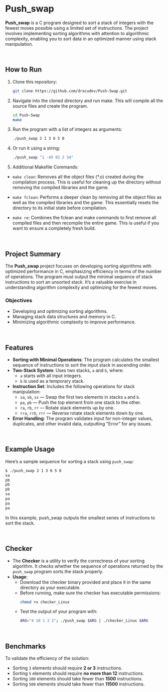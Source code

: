 # Push_swap

**Push_swap** is a C program designed to sort a stack of integers with the fewest moves possible using a limited set of instructions. The project involves implementing sorting algorithms with attention to algorithmic complexity, enabling you to sort data in an optimized manner using stack manipulation.

<br>

## How to Run

1. Clone this repository:
   ```bash
   git clone https://github.com/dracudev/Push-Swap.git
   ```
2. Navigate into the cloned directory and run make. This will compile all the source files and create the program.

   ```bash
   cd Push-Swap
   make
   ```
   
3. Run the program with a list of integers as arguments:
   ```bash
   ./push_swap 2 1 3 6 5 8
   ```   
4. Or run it using a string:
   ```bash
   ./push_swap "1 -45 92 2 34"
   ```

5. Additional Makefile Commands:

  - `make clean`: Removes all the object files (*.o) created during the compilation process. This is useful for cleaning up the directory without removing the compiled libraries and the game.
    
  - `make fclean`: Performs a deeper clean by removing all the object files as well as the compiled libraries and the game. This essentially resets the directory to its initial state before compilation.

  - `make re`: Combines the fclean and make commands to first remove all compiled files and then recompile the entire game. This is useful if you want to ensure a completely fresh build.

<br>

## Project Summary

The **Push_swap** project focuses on developing sorting algorithms with optimized performance in C, emphasizing efficiency in terms of the number of operations. The program must output the minimal sequence of stack instructions to sort an unsorted stack. It’s a valuable exercise in understanding algorithm complexity and optimizing for the fewest moves.

### Objectives
- Developing and optimizing sorting algorithms.
- Managing stack data structures and memory in C.
- Minimizing algorithmic complexity to improve performance.

<br>

## Features

- **Sorting with Minimal Operations**: The program calculates the smallest sequence of instructions to sort the input stack in ascending order.
- **Two-Stack System**: Uses two stacks, `a` and `b`, where:
  - `a` starts with all input integers.
  - `b` is used as a temporary stack.
- **Instruction Set**: Includes the following operations for stack manipulation:
  - `sa`, `sb`, `ss` — Swap the first two elements in stacks `a` and `b`.
  - `pa`, `pb` — Push the top element from one stack to the other.
  - `ra`, `rb`, `rr` — Rotate stack elements up by one.
  - `rra`, `rrb`, `rrr` — Reverse rotate stack elements down by one.
- **Error Handling**: The program validates input for non-integer values, duplicates, and other invalid data, outputting "Error" for any issues.

<br>

## Example Usage

Here’s a sample sequence for sorting a stack using `push_swap`:

```bash
$ ./push_swap 2 1 3 6 5 8
sa
pb
pb
pb
sa
pa
pa
pa
```

In this example, push_swap outputs the smallest series of instructions to sort the stack.

<br>

## Checker

- The **Checker** is a utility to verify the correctness of your sorting algorithm. It checks whether the sequence of operations returned by the `push_swap` program sorts the stack properly.
- **Usage**:
   - Download the checker binary provided and place it in the same directory as your executable.
   - Before running, make sure the checker has executable permissions:
     ```bash
     chmod +x checker_Linux
     ```
   - Test the output of your program with:
     ```bash
     ARG="4 10 1 3 2"; ./push_swap $ARG | ./checker_Linux $ARG
     ```

<br>

## Benchmarks

To validate the efficiency of the solution:
- Sorting `3` elements should require **2 or 3** instructions.
- Sorting `5` elements should require **no more than 12** instructions.
- Sorting `100` elements should take fewer than **1500** instructions.
- Sorting `500` elements should take fewer than **11500** instructions.

